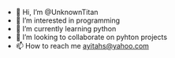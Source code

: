 - 👋 Hi, I’m @UnknownTitan
- 👀 I’m interested in programming 
- 🌱 I’m currently learning python 
- 💞️ I’m looking to collaborate on pyhton projects
- 📫 How to reach me ayitahs@yahoo.com

<!---
UnknownTitan/UnknownTitan is a ✨ special ✨ repository because its `README.md` (this file) appears on your GitHub profile.
You can click the Preview link to take a look at your changes.
--->
